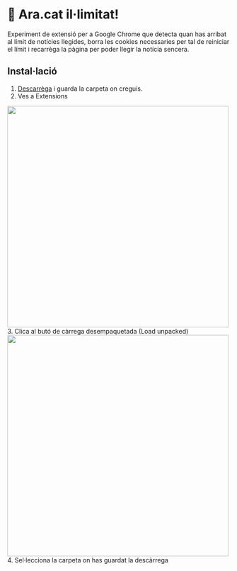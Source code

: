 # 🚀 Ara.cat il·limitat!
Experiment de extensió per a Google Chrome que detecta quan has arribat al límit de notícies llegides, borra les cookies necessaries per tal de reiniciar el límit i recarrèga la pàgina per poder llegir la notícia sencera.

## Instal·lació

1. [Descarrèga](https://github.com/manelgarcia/ara-chrome-extension/archive/master.zip) i guarda la carpeta on creguis.
2. Ves a Extensions
<img align="center" src="https://image.ibb.co/k9ipLU/Screen_Shot_2018_09_08_at_19_28_07.png" width="500">
3. Clica al butó de càrrega desempaquetada (Load unpacked)
<img align="center" src="https://image.ibb.co/cOaEn9/Screen_Shot_2018_09_08_at_19_31_17.png" width="500">
4. Sel·lecciona la carpeta on has guardat la descàrrega
